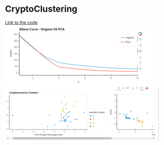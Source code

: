 # CryptoClustering
[Link to the code](/Starter_Code/Crypto_Clustering.ipynb)
![Comparison between both data](screenshots/Screenshot%202024-01-15%20232946.png)
![clusters for both data](screenshots/Screenshot%202024-01-15%20233017.png)

